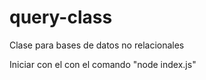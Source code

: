 # query-class
Clase para bases de datos no relacionales

Iniciar con el con el comando "node index.js" 
